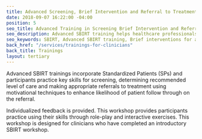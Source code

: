 ```yaml
---
title: Advanced Screening, Brief Intervention and Referral to Treatment (SBIRT)
date: 2018-09-07 16:22:00 -04:00
position: 5
seo_title: Advanced Training in Screening Brief Intervention and Referral to Treatment (SBIRT)
seo_description: Advanced SBIRT training helps healthcare professionals learn to identify substance use disorders and skilfully refer to treatment.  
seo_keywords: SBIRT, Advanced SBIRT training, Brief interventions for addiction, Advanced training in SBIRT
back_href: "/services/trainings-for-clinicians"
back_title: Trainings
layout: tertiary
---
```


Advanced SBIRT trainings incorporate Standardized Patients (SPs) and participants practice key skills for screening, determining recommended level of care and making appropriate referrals to treatment using motivational techniques to enhance likelihood of patient follow through on the referral.

Individualized feedback is provided.   This workshop provides participants practice using their skills through role-play and interactive exercises.  This workshop is designed for clinicians who have completed an introductory SBIRT workshop.
